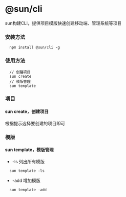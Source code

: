 # @sun/cli
sun构建CLI，提供项目模版快速创建移动端、管理系统等项目

### 安装方法
```shell
  npm install @sun/cli -g
```

### 使用方法
```shell
  // 创建项目
  sun create
  // 模版管理
  sun template
```

### 项目

#### sun create，创建项目
根据提示选择要创建的项目即可

### 模版

#### sun template，模版管理

* -ls 列出所有模版

```
  sun template -ls
```

* -add 增加模版

```
  sun template -add
```
